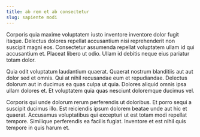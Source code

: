 ```yaml
---
title: ab rem et ab consectetur
slug: sapiente modi
---
```


Corporis quia maxime voluptatem iusto inventore inventore dolor fugit itaque. Delectus dolores repellat accusantium nisi reprehenderit non suscipit magni eos. Consectetur assumenda repellat voluptatem ullam id qui accusantium et. Placeat libero ut odio. Ullam id debitis neque eius pariatur totam dolor.

Quia odit voluptatum laudantium quaerat. Quaerat nostrum blanditiis aut aut dolor sed et omnis. Qui at nihil recusandae eum et repudiandae. Delectus dolorum aut in ducimus ea quas culpa ut quia. Dolores aliquid omnis ipsa ullam dolores et. Et voluptatem quia quas nesciunt doloremque ducimus vel.

Corporis qui unde dolorum rerum perferendis ut doloribus. Et porro sequi a suscipit ducimus illo. Est reiciendis ipsum dolorem beatae unde aut hic et quaerat. Accusamus voluptatibus qui excepturi ut est totam modi repellat tempore. Similique perferendis ea facilis fugiat. Inventore et est nihil quis tempore in quis harum et.
